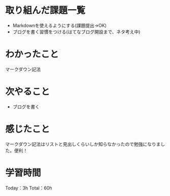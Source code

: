 # 取り組んだ課題一覧
- Markdownを使えるようにする(課題提出→OK)
- ブログを書く習慣をつける(はてなブログ開設まで、ネタ考え中)

# わかったこと
マークダウン記法

# 次やること
- ブログを書く

# 感じたこと
マークダウン記法はリストと見出しくらいしか知らなかったので勉強になりました。便利！

# 学習時間
Today：3h Total：60h
